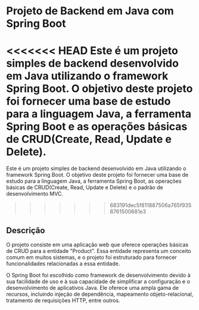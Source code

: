 <h1>Projeto de Backend em Java com Spring Boot</h1>

<<<<<<< HEAD
Este é um projeto simples de backend desenvolvido em Java utilizando o framework Spring Boot. O objetivo deste projeto foi fornecer uma base de estudo para a linguagem Java, a ferramenta Spring Boot e as operações básicas de CRUD(Create, Read, Update e Delete).
=======
Este é um projeto simples de backend desenvolvido em Java utilizando o framework Spring Boot. O objetivo deste projeto foi fornecer uma base de estudo para a linguagem Java, a ferramenta Spring Boot, as operações básicas de CRUD(Create, Read, Update e Delete) e o padrão de desenvolvimento MVC.
>>>>>>> 683191dec5f811887506a765f9358761500681e3

<h2>Descrição</h2>
O projeto consiste em uma aplicação web que oferece operações básicas de CRUD para a entidade "Product". Essa entidade representa um conceito comum em muitos sistemas, e o projeto foi estruturado para fornecer funcionalidades relacionadas a essa entidade.

O Spring Boot foi escolhido como framework de desenvolvimento devido à sua facilidade de uso e à sua capacidade de simplificar a configuração e o desenvolvimento de aplicativos Java. Ele oferece uma ampla gama de recursos, incluindo injeção de dependência, mapeamento objeto-relacional, tratamento de requisições HTTP, entre outros.
